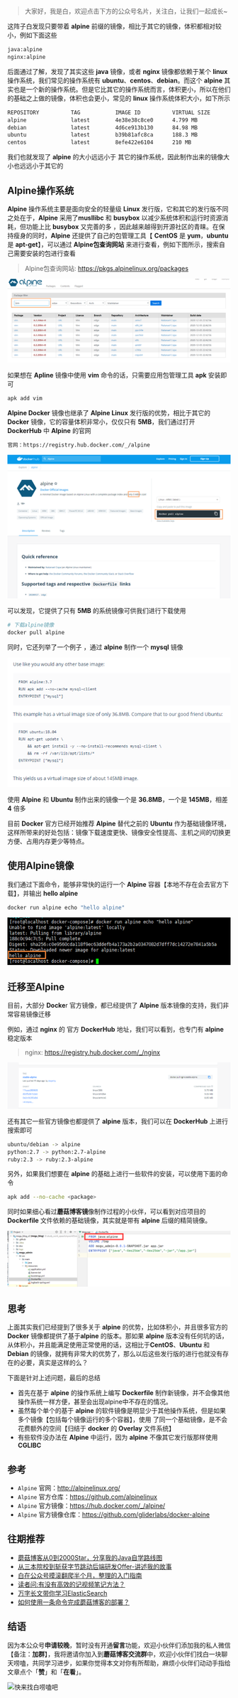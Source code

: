 > 大家好，我是白，欢迎点击下方的公众号名片，关注白，让我们一起成长~



这阵子白发现只要带着 **alpine** 前缀的镜像，相比于其它的镜像，体积都相对较小，例如下面这些

```bash
java:alpine
nginx:alpine
```

后面通过了解，发现了其实这些 **java** 镜像，或者 **nginx** 镜像都依赖于某个 **linux** 操作系统，我们常见的操作系统有  **ubuntu**、**centos**、**debian**。而这个 **alpine** 其实也是一个新的操作系统。但是它比其它的操作系统而言，体积更小，所以在他们的基础之上做的镜像，体积也会更小，常见的 **linux** 操作系统体积大小，如下所示

```bash
REPOSITORY          TAG           IMAGE ID          VIRTUAL SIZE
alpine              latest        4e38e38c8ce0      4.799 MB
debian              latest        4d6ce913b130      84.98 MB
ubuntu              latest        b39b81afc8ca      188.3 MB
centos              latest        8efe422e6104      210 MB
```

我们也就发现了 **alpine** 的大小远远小于 其它的操作系统，因此制作出来的镜像大小也远远小于其它的

## Alpine操作系统

**Alpine** 操作系统主要是面向安全的轻量级 **Linux** 发行版，它和其它的发行版不同之处在于，**Alpine** 采用了**musllibc** 和 **busybox** 以减少系统体积和运行时资源消耗，但功能上比 **busybox** 又完善的多 ，因此越来越得到开源社区的青睐。在保持瘦身的同时，**Alpine** 还提供了自己的包管理工具【 **CentOS** 是 **yum**，**ubuntu**是 **apt-get**】，可以通过 **Alpine包查询网站** 来进行查看，例如下图所示，搜索自己需要安装的包进行查看

> Alpine包查询网站: https://pkgs.alpinelinux.org/packages

![Alpine包查询](images/image-20201206093447554.png)

如果想在 **Apline** 镜像中使用 **vim** 命令的话，只需要应用包管理工具 **apk** 安装即可

```bash
apk add vim
```

**Alpine Docker** 镜像也继承了 **Alpine Linux** 发行版的优势，相比于其它的 **Docker** 镜像，它的容量体积非常小，仅仅只有 **5MB**，我们通过打开 **DockerHub** 中 **Alpine** 的官网

```bash
官网：https://registry.hub.docker.com/_/alpine
```

![alpine查询](images/image-20201206093922397.png)

可以发现，它提供了只有 **5MB** 的系统镜像可供我们进行下载使用

```bash
# 下载alpine镜像
docker pull alpine
```

同时，它还列举了一个例子 ，通过 **alpine** 制作一个 **mysql** 镜像

![制作mysql镜像](images/image-20201206094302242.png)

使用 **Alpine** 和 **Ubuntu** 制作出来的镜像一个是 **36.8MB**，一个是 **145MB**，相差 **4** 倍多

目前 **Docker** 官方已经开始推荐 **Alpine** 替代之前的 **Ubuntu** 作为基础镜像环境，这样所带来的好处包括：镜像下载速度更快、镜像安全性提高、主机之间的切换更方便、占用内存更少等特点。

## 使用Alpine镜像

我们通过下面命令，能够非常快的运行一个 **Alpine** 容器【本地不存在会去官方下载】，并输出 **hello alpine**

```bash
docker run alpine echo "hello alpine"
```

![运行alpine镜像](images/image-20201206094817959.png)

## 迁移至Alpine

目前，大部分 **Docke**r 官方镜像，都已经提供了 **Alpine** 版本镜像的支持，我们非常容易镜像迁移

例如，通过 **nginx** 的 官方 **DockerHub** 地址，我们可以看到，也专门有 **alpine** 稳定版本

> nginx: https://registry.hub.docker.com/_/nginx

![nginx的alpine版本](images/image-20201206095346672.png)

还有其它一些官方镜像也都提供了 **alpine** 版本，我们可以在 **DockerHub** 上进行搜索即可

```bash
ubuntu/debian -> alpine
python:2.7 -> python:2.7-alpine
ruby:2.3 -> ruby:2.3-alpine
```

另外，如果我们想要在 **alpine** 的基础上进行一些软件的安装，可以使用下面的命令

```bash
apk add --no-cache <package>
```

同时如果细心看过**蘑菇博客镜**像制作过程的小伙伴，可以看到对应项目的 **Dockerfile** 文件依赖的基础镜像，其实就是带有 **alpine** 后缀的精简镜像。 

![alpine镜像在蘑菇中的使用](images/image-20210719085125924.png) 

## 思考

上面其实我们已经提到了很多关于 **alpine** 的优势，比如体积小，并且很多官方的 **Docker** 镜像都提供了基于**alpine** 的版本。那如果 **alpine** 版本没有任何坑的话，从体积小，并且能满足使用正常使用的话，这相比于**CentOS**、**Ubuntu** 和 **Debian** 的镜像，就拥有非常大的优势了，那么以后这些发行版的进行也就没有存在的必要，真实是这样的么？

下面是针对上述问题，最后的总结

- 首先在基于 **alpine** 的操作系统上编写 **Dockerfile** 制作新镜像，并不会像其他操作系统一样方便，甚至会出现alpine中不存在的情况。
- 虽然每个单个的基于 **alpine** 的软件镜像是明显少于其他操作系统，但是如果多个镜像【包括每个镜像运行的多个容器】，使用 了同一个基础镜像，是不会花费额外的空间【归结于 **docker** 的 **Overlay** 文件系统】
- 有些软件没办法在 **Alpine** 中运行，因为 **alpine** 不像其它发行版那样使用 **CGLIBC**

## 参考

- `Alpine` 官网：http://alpinelinux.org/
- `Alpine` 官方仓库：https://github.com/alpinelinux
- `Alpine` 官方镜像：https://hub.docker.com/_/alpine/
- `Alpine` 官方镜像仓库：https://github.com/gliderlabs/docker-alpine

## 往期推荐

- [蘑菇博客从0到2000Star，分享我的Java自学路线图](https://mp.weixin.qq.com/s/3u6OOYkpj4_ecMzfMqKJRw)
- [从三本院校到斩获字节跳动后端研发Offer-讲述我的故事](https://mp.weixin.qq.com/s/c4rR_aWpmNNFGn-mZBLWYg)
- [白在公众号摸滚翻爬半个月，整理的入门指南](https://mp.weixin.qq.com/s/Jj1i-mD9Tw0vUEFXi5y54g)
- [读者问:有没有高效的记视频笔记方法？](https://mp.weixin.qq.com/s/QcQnV1yretxmDQr4ELW7_g)
- [万字长文带你学习ElasticSearch](https://mp.weixin.qq.com/s/9eh6rK2aZHRiBpf5bRae9g)
- [如何使用一条命令完成蘑菇博客的部署？](https://mp.weixin.qq.com/s/LgRIqdPAGzN1tCPMi0Y8RQ)

## 结语

因为本公众号**申请较晚**，暂时没有开通**留言**功能，欢迎小伙伴们添加我的私人微信【备注：**加群**】，我将邀请你加入到**蘑菇博客交流群**中，欢迎小伙伴们找白一块聊天唠嗑，共同学习进步，如果你觉得本文对你有所帮助，麻烦小伙伴们动动手指给文章点个「**赞**」和「**在看**」。

![快来找白唠嗑吧](https://gitee.com/moxi159753/LearningNotes/raw/master/doc/images/qq/%E6%B7%BB%E5%8A%A0%E9%99%8C%E6%BA%AA.png)